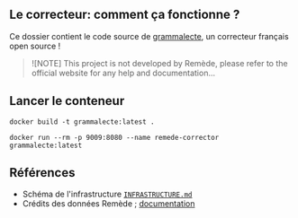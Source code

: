 ## Le correcteur: comment ça fonctionne ?

Ce dossier contient le code source de [grammalecte](https://grammalecte.net/), un correcteur français open source !

> ![NOTE]
> This project is not developed by Remède, please refer to the official website for any help and documentation...

## Lancer le conteneur

```shell
docker build -t grammalecte:latest .
```

```shell
docker run --rm -p 9009:8080 --name remede-corrector grammalecte:latest
```

## Références

- Schéma de l'infrastructure [`INFRASTRUCTURE.md`](../INFRASCTRUCTURE.md)
- Crédits des données Remède ; [documentation](../docs/FR.md#données-remède)
